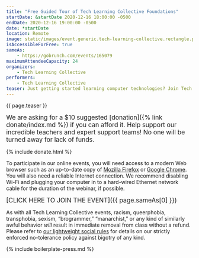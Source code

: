 ```yaml
---
title: "Free Guided Tour of Tech Learning Collective Foundations"
startDate: &startDate 2020-12-16 18:00:00 -0500
endDate: 2020-12-16 19:00:00 -0500
date: *startDate
location: Remote
image: static/images/event.generic.tech-learning-collective.rectangle.png
isAccessibleForFree: true
sameAs:
    - https://gobrunch.com/events/165079
maximumAttendeeCapacity: 24
organizers:
    - Tech Learning Collective
performers:
    - Tech Learning Collective
teaser: Just getting started learning computer technologies? Join Tech Learning Collective instructors for this free, guided tour of the Tech Learning Collective Foundations curriculum. These self-paced courses and practice labs are great for jump-starting your learning as they introduce you to the most important foundations of Tech Learning Collective course material, such as command line basics.
---
```


{{ page.teaser }}

<big>We are asking for a $10 suggested [donation]({% link donate/index.md %}) if you can afford it. Help support our incredible teachers and expert support teams! No one will be turned away for lack of funds.</big>

{% include donate.html %}

To participate in our online events, you will need access to a modern Web browser such as an up-to-date copy of [Mozilla Firefox](https://www.mozilla.org/firefox/) or [Google Chrome](https://www.google.com/chrome/). You will also need a reliable Internet connection. We recommend disabling Wi-Fi and plugging your computer in to a hard-wired Ethernet network cable for the duration of the webinar, if possible.

<big>[CLICK HERE TO JOIN THE EVENT]({{ page.sameAs[0] }})</big>

As with all Tech Learning Collective events, racism, queerphobia, transphobia, sexism, &ldquo;brogrammer,&rdquo; &ldquo;manarchist,&rdquo; or any kind of similarly awful behavior *will* result in immediate removal from class without a refund. Please refer to [our lightweight social rules](https://github.com/AnarchoTechNYC/meta/wiki/Social-rules) for details on our strictly enforced no-tolerance policy against bigotry of any kind.

{% include boilerplate-press.md %}
